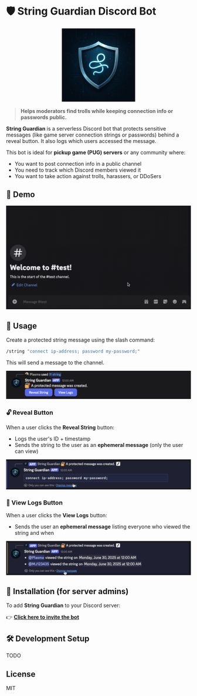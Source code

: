 
# 🛡️ String Guardian Discord Bot

<p align="center">
  <img src="assets/string_guardian_logo.png" alt="String Guardian Logo" width="200"/>
</p>

> **Helps moderators find trolls while keeping connection info or passwords public.**

**String Guardian** is a serverless Discord bot that protects sensitive messages (like game server connection strings or passwords) behind a reveal button. It also logs which users accessed the message.

This bot is ideal for **pickup game (PUG) servers** or any community where:
- You want to post connection info in a public channel
- You need to track which Discord members viewed it
- You want to take action against trolls, harassers, or DDoSers

## 🎥 Demo

<img src="assets/string_guardian_demo.gif" alt="Demo GIF"/>

## 📌 Usage

Create a protected string message using the slash command:

```bash
/string "connect ip-address; password my-password;"
```

This will send a message to the channel.

![Protected string create message](assets/demo_screenshot_string_created.png)

### 🔓 Reveal Button

When a user clicks the **Reveal String** button:
- Logs the user's ID + timestamp
- Sends the string to the user as an **ephemeral message** (only the user can view)

![The ephemeral message sent after clicking the reveal string button](assets/demo_screenshot_reveal_string.png)

### 📜 View Logs Button

When a user clicks the **View Logs** button:
- Sends the user an **ephemeral message** listing everyone who viewed the string and when

![The ephemeral message sent after clicking the view logs button](assets/demo_screenshot_view_logs.png)

## 🚀 Installation (for server admins)

To add **String Guardian** to your Discord server:

👉 [**Click here to invite the bot**](https://discord.com/oauth2/authorize?client_id=1387414117106581625)

## 🛠️ Development Setup

TODO

## License

MIT
